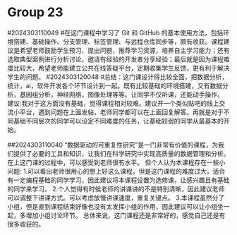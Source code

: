 # Group 23
#2024303110049
#在这门课程中学习了 Git 和 GitHub 的基本使用方法，包括环境搭建、基础操作、分支管理、标签管理、与远程仓库同步等，颇有收获。课程建议是希望老师鼓励学生预习、提出问题，推荐学习资源，培养自主学习能力；还有选取典型案例进行分析讨论，邀请有经验的开发者分享经验；最后就是因为课程难度比较大，希望老师能建立公共在线答疑平台，定期收集学生反馈，更有利于解决学生的问题。
#2024303120048
#总结：这门课设计得比较全面，把数据分析，统计，ai，软件开发各个环节设计到一起。既有比较基础的环境搭建，又有数据分析，基因组分析，神经网络，图像处理等等。让同学不仅听课，还能动手操作。
建议:我对于这方面没有基础，觉得课程相对较难。建议开一个类似贴吧的线上交流小平台，遇到问题在上面发帖，老师同学都可以在上面回复解答。再就是对于不同基础不同层次的同学可以设定不同难度的任务，让基础较弱的同学从最基本的开始。

##2024303110040
“数据驱动的可重复性研究”是一门非常有价值的课程，为我们提供了必要的工具和知识，让我们在科学研究中实现高质量的数据管理和分析。在上这门课的过程中，可以感受到老师很有水平。
但个人认为本课程存在一些小问题:
1.可以看出老师很用心的想上好这么课程，但是这门课程的难度过大，适合有一定编程基础的同学学习，因此建议将本课程设置为选修课，让感兴趣且有基础的同学来学习。
2.个人觉得有时候老师的讲课讲的不是特别清晰，因此建议老师可以调整下讲课方式。可以考虑放慢讲课速度，重复关键点。
3.本课程虽然分了小组，但是直到课程结束好像也没有太发挥小组的作用，因此建议可以让小组坐一起，多增加小组讨论环节。
总体来说，这门课程还是非常好的，感觉自己还是有很多收获的。
